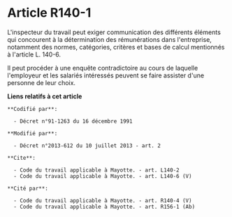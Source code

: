# Article R140-1

L'inspecteur du travail peut exiger communication des différents éléments qui concourent à la détermination des rémunérations
dans l'entreprise, notamment des normes, catégories, critères et bases de calcul mentionnés à l'article L. 140-6. 

Il peut procéder à une enquête contradictoire au cours de laquelle l'employeur et les salariés intéressés peuvent se faire
assister d'une personne de leur choix.

**Liens relatifs à cet article**

	**Codifié par**:

	  - Décret n°91-1263 du 16 décembre 1991

	**Modifié par**:

	  - Décret n°2013-612 du 10 juillet 2013 - art. 2

	**Cite**:

	  - Code du travail applicable à Mayotte. - art. L140-2
	  - Code du travail applicable à Mayotte. - art. L140-6 (V)

	**Cité par**:

	  - Code du travail applicable à Mayotte. - art. R140-4 (V)
	  - Code du travail applicable à Mayotte. - art. R156-1 (Ab)
